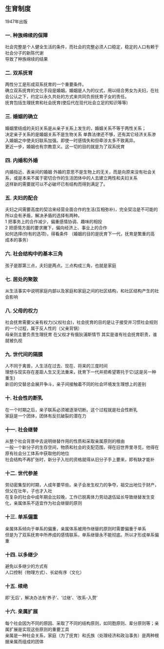 ## 生育制度
1947年出版  

### 一. 种族绵续的保障
社会完整是个人健全生活的条件，而社会的完整必须人口稳定，稳定的人口有赖于社会分子的新陈代谢  
导致了种族绵续的结果

### 二. 双系抚育
两性分工是形成双系抚育的一个重要条件。  
确立双系抚育的文化手段是婚姻。婚姻是人为的仪式，用以结合男女为夫妇，在社会公认之下，约定以永久共处的方式来共同负担抚育子女的责任。   
抚育包括生理抚育和社会抚育(使后代在现代社会立足的知识等等)

### 三. 婚姻的确立
婚姻里结成的夫妇关系是从亲子关系上发生的，婚姻关系不等于两性关系；  
决定亲子关系的是婚姻关系不是生物关系
单靠法律还不够，还有其它经济关系渗入婚姻之中使夫妇联系加强。即使一时感情失和但牵涉太多不致离异。  
更近一步，婚姻也有宗教意义。这一切的目的就是为了双系抚育

### 四. 内婚和外婚
内婚指近、表亲间的婚姻
外婚的意思不是生物上的无关，而是向原来没有社会关系，或是本来不属于密切合作的生活团体中的人去建立两性和夫妇关系  
这样新的需要就可以不必破坏已有结构而得到满足了。

### 五. 夫妇的配合
夫妇之间需要高度的契洽来经营全面合作的生活(互相弥补)，完全契洽是不可能的所以会有矛盾，解决矛盾的选择有两种。  
1 把事务上的合作减少，偏重感情协调、趣味的相投  
2 把感情方面的要求撇下，偏向经济上、事业上的合作  
如何选择(你有的选项)，得看条件  （婚姻的目的是抚育下一代，抚育是繁重的高成本的事务）  

### 六. 社会结构中的基本三角
孩子是那第三点，夫妇是两点。三点构成三角，也就是家庭  

### 七. 居处的聚散
从生活事实中说明家庭内部以及家庭和家庭之间的社区结构，和社区结构产生的社会影响  

### 八. 父母的权力
社会抚育需要父亲有权力(父权社会)，社会抚育的目的是让子接受并习惯社会规则的一个过程，属于反人性的（父亲背锅）  
母亲则主要负责生理抚育   在父权才有俄狄浦斯情节 
其实是谁有社会抚育职责，谁就被仇视   

### 九. 世代间的隔膜
人不同于禽兽，人生活在过去、现在、将来的三度时间  
理想与现实存在差距人生又无法重来，抚育下一代并把希望寄托于它(这是另一种重生)  
新旧的交替总会展开争斗，亲子间接触着不同的社会环境发生理想上的差别  

### 十. 社会性的断乳
在一个时期之后，亲子联系必须被逐渐切断。这个过程就是社会性断乳  
家庭是一个团体，团体有反抗破裂的潜在力  

### 十一. 社会继替
从整个社会背景中去说明继替作用的性质和采取亲属原则的根由  
一般一个新分子的生存空间，物质和社会的支配范围，得在旧世界里寻觅，他得在原有社会分工体系中获取他的地位  
社会结构不再扩张时，新分子入社的资格就得从旧分子手上要来，即有缺才能补

### 十二. 世代参差
劳动密集型的时期，人成年要早些。亲子会发生权力的争夺，祖交出地位于财产，但父在壮年，子也才入社  
在复杂的社会中成年期会比较晚，工作已脱离体力劳动退伍延长导致继替发生变化，亲属体系不适宜作为社会继替的原则

### 十三. 单系偏重
亲属体系倾向于单系的偏重，亲属体系被用作继替的原则时需要偏重于单系  
但是为了双系抚育中所养成的感情联系，单系继替永不能彻底。所以才形成单系偏重

### 十四. 以多继少
避免以多继少的方式有  
人口控制（物理方式）、长幼有序（文化）

### 十五. 续绝
即'无后'，解决办法有‘养子’、‘过继’、‘改系-入赘’

### 十六. 亲属扩展
每个社会因为不同的原因、采取了不同的结构原则，如同胞原则、辈分原则等；亲属扩展是实现这些原则的重要工具  
亲属是一种社会关系，家庭（为了抚育）和氏族（处理经济和政治事务）是两种根据亲属而组成的团体 
